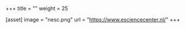 

+++ title = "" weight = 25

[asset] image = "nesc.png" url = "https://www.esciencecenter.nl/" +++
